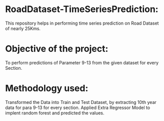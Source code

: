 # RoadDataset-TimeSeriesPrediction:
This repository helps in performing time series prediction on Road Dataset of nearly 25Kms.
# Objective of the project:
To perform predictions of Parameter 9-13 from the given dataset for every Section.
# Methodology used:
Transformed the Data into Train and Test Dataset, by extracting 10th year data for para 9-13 for every section. Applied Extra Regressor Model to implent random forest and predicted the values.
